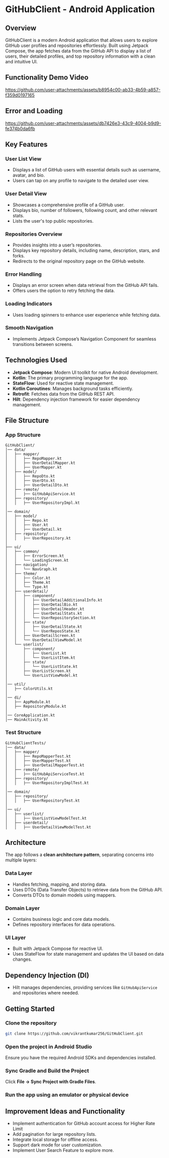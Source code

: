 # GitHubClient - Android Application

## Overview
GitHubClient is a modern Android application that allows users to explore GitHub user profiles and repositories effortlessly. Built using Jetpack Compose, the app fetches data from the GitHub API to display a list of users, their detailed profiles, and top repository information with a clean and intuitive UI.

## Functionality Demo Video
https://github.com/user-attachments/assets/b8954c00-ab33-4b59-a857-f359d0197165

## Error and Loading
https://github.com/user-attachments/assets/db7426e3-43c9-4004-b9d9-fe374b0da6fb

## Key Features

### User List View
- Displays a list of GitHub users with essential details such as username, avatar, and bio.
- Users can tap on any profile to navigate to the detailed user view.

### User Detail View
- Showcases a comprehensive profile of a GitHub user.
- Displays bio, number of followers, following count, and other relevant stats.
- Lists the user's top public repositories.

### Repositories Overview
- Provides insights into a user’s repositories.
- Displays key repository details, including name, description, stars, and forks.
- Redirects to the original repository page on the GitHub website.

### Error Handling
- Displays an error screen when data retrieval from the GitHub API fails.
- Offers users the option to retry fetching the data.

### Loading Indicators
- Uses loading spinners to enhance user experience while fetching data.

### Smooth Navigation
- Implements Jetpack Compose’s Navigation Component for seamless transitions between screens.

## Technologies Used
- **Jetpack Compose**: Modern UI toolkit for native Android development.
- **Kotlin**: The primary programming language for the app.
- **StateFlow**: Used for reactive state management.
- **Kotlin Coroutines**: Manages background tasks efficiently.
- **Retrofit**: Fetches data from the GitHub REST API.
- **Hilt**: Dependency injection framework for easier dependency management.

## File Structure

### App Structure
```
GitHubClient/
│── data/
│   ├── mapper/
│   │   ├── RepoMapper.kt
│   │   ├── UserDetailMapper.kt
│   │   ├── UserMapper.kt
│   ├── model/
│   │   ├── RepoDto.kt
│   │   ├── UserDto.kt
│   │   ├── UserDetailDto.kt
│   ├── remote/
│   │   ├── GitHubApiService.kt
│   ├── repository/
│   │   ├── UserRepositoryImpl.kt
│
│── domain/
│   ├── model/
│   │   ├── Repo.kt
│   │   ├── User.kt
│   │   ├── UserDetail.kt
│   ├── repository/
│   │   ├── UserRepository.kt
│
├── ui/
│   ├── common/
│   │   ├── ErrorScreen.kt
│   │   └── LoadingScreen.kt
│   ├── navigation/
│   │   └── NavGraph.kt
│   ├── theme/
│   │   ├── Color.kt
│   │   ├── Theme.kt
│   │   └── Type.kt
│   ├── userdetail/
│   │   ├── component/
│   │   │   ├── UserDetailAdditionalInfo.kt
│   │   │   ├── UserDetailBio.kt
│   │   │   ├── UserDetailHeader.kt
│   │   │   ├── UserDetailStats.kt
│   │   │   └── UserRepositorySection.kt
│   │   ├── state/
│   │   │   ├── UserDetailState.kt
│   │   │   └── UserReposState.kt
│   │   ├── UserDetailScreen.kt
│   │   └── UserDetailViewModel.kt
│   └── userlist/
│       ├── component/
│       │   ├── UserList.kt
│       │   └── UserListItem.kt
│       ├── state/
│       │   └── UserListState.kt
│       ├── UserListScreen.kt
│       └── UserListViewModel.kt
│
│── util/
│   ├── ColorUtils.kt
│
│── di/
│   ├── AppModule.kt
│   ├── RepositoryModule.kt
│
│── CoreApplication.kt
│── MainActivity.kt
```

### Test Structure
```
GitHubClientTests/
│── data/
│   ├── mapper/
│   │   ├── RepoMapperTest.kt
│   │   ├── UserMapperTest.kt
│   │   ├── UserDetailMapperTest.kt
│   ├── remote/
│   │   ├── GitHubApiServiceTest.kt
│   ├── repository/
│   │   ├── UserRepositoryImplTest.kt
│
│── domain/
│   ├── repository/
│   │   ├── UserRepositoryTest.kt
│
│── ui/
│   ├── userlist/
│   │   ├── UserListViewModelTest.kt
│   ├── userdetail/
│   │   ├── UserDetailViewModelTest.kt
```

## Architecture
The app follows a **clean architecture pattern**, separating concerns into multiple layers:

### Data Layer
- Handles fetching, mapping, and storing data.
- Uses DTOs (Data Transfer Objects) to retrieve data from the GitHub API.
- Converts DTOs to domain models using mappers.

### Domain Layer
- Contains business logic and core data models.
- Defines repository interfaces for data operations.

### UI Layer
- Built with Jetpack Compose for reactive UI.
- Uses StateFlow for state management and updates the UI based on data changes.

## Dependency Injection (DI)
- Hilt manages dependencies, providing services like `GitHubApiService` and repositories where needed.

## Getting Started

### Clone the repository
```bash
git clone https://github.com/vikrantkumar256/GitHubClient.git
```

### Open the project in Android Studio
Ensure you have the required Android SDKs and dependencies installed.

### Sync Gradle and Build the Project
Click **File → Sync Project with Gradle Files**.

### Run the app using an emulator or physical device

## Improvement Ideas and Functionality
- Implement authentication for GitHub account access for Higher Rate Limit
- Add pagination for large repository lists.
- Integrate local storage for offline access.
- Support dark mode for user customization.
- Implement User Search Feature to explore more.

